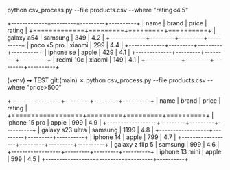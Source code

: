  python csv_process.py --file products.csv --where "rating<4.5"

+-------------+---------+---------+----------+
| name        | brand   |   price |   rating |
+=============+=========+=========+==========+
| galaxy a54  | samsung |     349 |      4.2 |
+-------------+---------+---------+----------+
| poco x5 pro | xiaomi  |     299 |      4.4 |
+-------------+---------+---------+----------+
| iphone se   | apple   |     429 |      4.1 |
+-------------+---------+---------+----------+
| redmi 10c   | xiaomi  |     149 |      4.1 |
+-------------+---------+---------+----------+

(venv) ➜  TEST git:(main) ✗ python csv_process.py --file products.csv --where "price>500"

+------------------+---------+---------+----------+
| name             | brand   |   price |   rating |
+==================+=========+=========+==========+
| iphone 15 pro    | apple   |     999 |      4.9 |
+------------------+---------+---------+----------+
| galaxy s23 ultra | samsung |    1199 |      4.8 |
+------------------+---------+---------+----------+
| iphone 14        | apple   |     799 |      4.7 |
+------------------+---------+---------+----------+
| galaxy z flip 5  | samsung |     999 |      4.6 |
+------------------+---------+---------+----------+
| iphone 13 mini   | apple   |     599 |      4.5 |
+------------------+---------+---------+----------+


